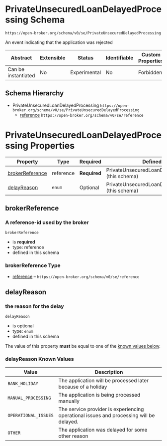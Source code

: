 
# PrivateUnsecuredLoanDelayedProcessing Schema

```
https://open-broker.org/schema/v0/se/PrivateUnsecuredDelayedProcessing
```

An event indicating that the application was rejected


| Abstract | Extensible | Status | Identifiable | Custom Properties | Additional Properties | Defined In |
|----------|------------|--------|--------------|-------------------|-----------------------|------------|
| Can be instantiated | No | Experimental | No | Forbidden | Forbidden | [PrivateUnsecuredLoanDelayedProcessing.json](PrivateUnsecuredLoanDelayedProcessing.json) |
## Schema Hierarchy

* PrivateUnsecuredLoanDelayedProcessing `https://open-broker.org/schema/v0/se/PrivateUnsecuredDelayedProcessing`
  * [reference](reference.md) `https://open-broker.org/schema/v0/se/reference`


# PrivateUnsecuredLoanDelayedProcessing Properties

| Property | Type | Required | Defined by |
|----------|------|----------|------------|
| [brokerReference](#brokerreference) | reference | **Required** | PrivateUnsecuredLoanDelayedProcessing (this schema) |
| [delayReason](#delayreason) | `enum` | Optional | PrivateUnsecuredLoanDelayedProcessing (this schema) |

## brokerReference
### A reference-id used by the broker

`brokerReference`
* is **required**
* type: reference
* defined in this schema

### brokerReference Type


* [reference](reference.md) – `https://open-broker.org/schema/v0/se/reference`





## delayReason
### the reason for the delay

`delayReason`
* is optional
* type: `enum`
* defined in this schema

The value of this property **must** be equal to one of the [known values below](#delayreason-known-values).

### delayReason Known Values
| Value | Description |
|-------|-------------|
| `BANK_HOLIDAY` | The application will be processed later because of a holiday |
| `MANUAL_PROCESSING` | The application is being processed manually |
| `OPERATIONAL_ISSUES` | The service provider is experiencing operational issues and processing will be delayed. |
| `OTHER` | The application was delayed for some other reason |



